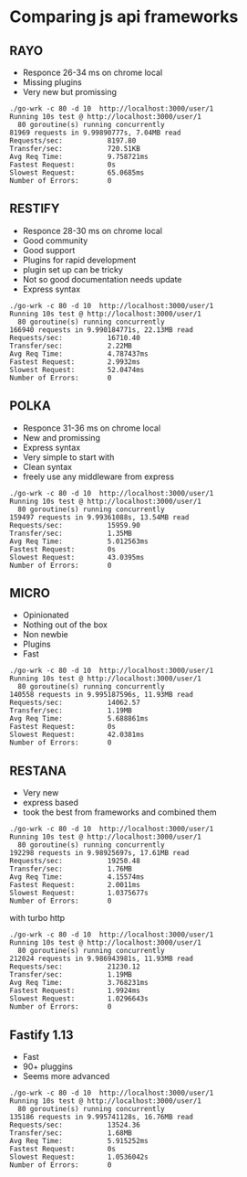 # Comparing js api frameworks

## RAYO

- Responce 26-34 ms on chrome local
- Missing plugins
- Very new but promissing

```
./go-wrk -c 80 -d 10  http://localhost:3000/user/1
Running 10s test @ http://localhost:3000/user/1
  80 goroutine(s) running concurrently
81969 requests in 9.99890777s, 7.04MB read
Requests/sec:           8197.80
Transfer/sec:           720.51KB
Avg Req Time:           9.758721ms
Fastest Request:        0s
Slowest Request:        65.0685ms
Number of Errors:       0
```

## RESTIFY

- Responce 28-30 ms on chrome local
- Good community
- Good support
- Plugins for rapid development
- plugin set up can be tricky
- Not so good documentation needs update
- Express syntax

```
./go-wrk -c 80 -d 10  http://localhost:3000/user/1
Running 10s test @ http://localhost:3000/user/1
  80 goroutine(s) running concurrently
166940 requests in 9.990184771s, 22.13MB read
Requests/sec:           16710.40
Transfer/sec:           2.22MB
Avg Req Time:           4.787437ms
Fastest Request:        2.9932ms
Slowest Request:        52.0474ms
Number of Errors:       0

```

## POLKA

- Responce 31-36 ms on chrome local
- New and promissing
- Express syntax
- Very simple to start with
- Clean syntax
- freely use any middleware from express

```
./go-wrk -c 80 -d 10  http://localhost:3000/user/1
Running 10s test @ http://localhost:3000/user/1
  80 goroutine(s) running concurrently
159497 requests in 9.99361088s, 13.54MB read
Requests/sec:           15959.90
Transfer/sec:           1.35MB
Avg Req Time:           5.012563ms
Fastest Request:        0s
Slowest Request:        43.0395ms
Number of Errors:       0
```

## MICRO

- Opinionated
- Nothing out of the box
- Non newbie
- Plugins
- Fast

```
./go-wrk -c 80 -d 10  http://localhost:3000/user/1
Running 10s test @ http://localhost:3000/user/1
  80 goroutine(s) running concurrently
140558 requests in 9.995187596s, 11.93MB read
Requests/sec:           14062.57
Transfer/sec:           1.19MB
Avg Req Time:           5.688861ms
Fastest Request:        0s
Slowest Request:        42.0381ms
Number of Errors:       0
```

## RESTANA

- Very new
- express based
- took the best from frameworks and combined them

```
./go-wrk -c 80 -d 10  http://localhost:3000/user/1
Running 10s test @ http://localhost:3000/user/1
  80 goroutine(s) running concurrently
192298 requests in 9.98925697s, 17.61MB read
Requests/sec:           19250.48
Transfer/sec:           1.76MB
Avg Req Time:           4.15574ms
Fastest Request:        2.0011ms
Slowest Request:        1.0375677s
Number of Errors:       0
```

with turbo http

```
./go-wrk -c 80 -d 10  http://localhost:3000/user/1
Running 10s test @ http://localhost:3000/user/1
  80 goroutine(s) running concurrently
212024 requests in 9.986943981s, 11.93MB read
Requests/sec:           21230.12
Transfer/sec:           1.19MB
Avg Req Time:           3.768231ms
Fastest Request:        1.9924ms
Slowest Request:        1.0296643s
Number of Errors:       0
```



## Fastify 1.13

- Fast
- 90+ pluggins
- Seems more advanced

```
./go-wrk -c 80 -d 10  http://localhost:3000/user/1
Running 10s test @ http://localhost:3000/user/1
  80 goroutine(s) running concurrently
135186 requests in 9.995741128s, 16.76MB read
Requests/sec:           13524.36
Transfer/sec:           1.68MB
Avg Req Time:           5.915252ms
Fastest Request:        0s
Slowest Request:        1.0536042s
Number of Errors:       0
```
